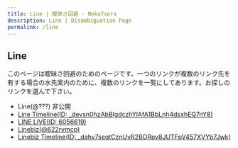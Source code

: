 ```yaml
---
title: Line | 曖昧さ回避 - Neko7sora
description: Line | Disambiguation Page
permalink: /line
---
```

## Line
このページは曖昧さ回避のためのページです。一つのリンクが複数のリンク先を有する場合の水先案内のために、複数のリンクを一覧にしてあります。お探しのリンクを選んで下さい。

* Line(@???) 非公開
* [Line Timeline(ID: _devsn0hzAbBlgdczhYlAfA1BbLnh4dsxhEQ7nY8)](https://links.neko7sora.jp/line-timeline)
* [LINE LIVE(ID: 6056619)](https://links.neko7sora.jp/line-live)
* [Linebiz(@622rvmcp)](https://links.neko7sora.jp/linebiz)
* [Linebiz Timeline(ID: _dahv7seqtCznUvR2BORpv8JUTFpV457XVYb7Jwk)](https://links.neko7sora.jp/linebiz-timeline)

